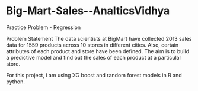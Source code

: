 # Big-Mart-Sales--AnalticsVidhya
Practice Problem - Regression

Problem Statement
The data scientists at BigMart have collected 2013 sales data for 1559 products across 10 stores in different cities. Also, certain attributes of each product and store have been defined. The aim is to build a predictive model and find out the sales of each product at a particular store.

For this project, i am using XG boost and random forest models in R and python.

